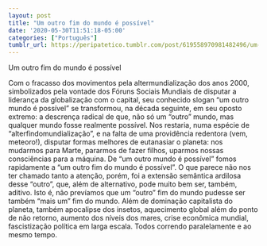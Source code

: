 ```yaml
---
layout: post
title: "Um outro fim do mundo é possível"
date: '2020-05-30T11:51:18-05:00'
categories: ["Português"]
tumblr_url: https://peripatetico.tumblr.com/post/619558970981482496/um-outro-fim-do-mundo-%C3%A9-poss%C3%ADvel-com-o-fracasso
---
```

Um outro fim do mundo é possível

Com o fracasso dos movimentos pela altermundialização dos anos 2000, simbolizados pela vontade dos Fóruns Sociais Mundiais de disputar a liderança da globalização com o capital, seu conhecido slogan “um outro mundo é possível” se transformou, na década seguinte, em seu oposto extremo: a descrença radical de que, não só um “outro” mundo, mas qualquer mundo fosse realmente possível. Nos restaria, numa espécie de “alterfindomundialização”, e na falta de uma providência redentora (vem, meteoro!), disputar formas melhores de eutanasiar o planeta: nos mudarmos para Marte, pararmos de fazer filhos, uparmos nossas consciências para a máquina. De “um outro mundo é possível” fomos rapidamente a “um outro fim do mundo é possível”. O que parece não nos ter chamado tanto a atenção, porém, foi a extensão semântica ardilosa desse “outro”, que, além de alternativo, pode muito bem ser, também, aditivo. Isto é, não prevíamos que um “outro” fim do mundo pudesse ser também “mais um” fim do mundo. Além de dominação capitalista do planeta, também apocalipse dos insetos, aquecimento global além do ponto de não retorno, aumento dos níveis dos mares, crise econômica mundial, fascistização política em larga escala. Todos correndo paralelamente e ao mesmo tempo.

